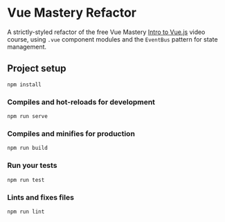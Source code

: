 # Vue Mastery Refactor
A strictly-styled refactor of the free Vue Mastery [Intro to Vue.js](https://www.vuemastery.com/courses/intro-to-vue-js/vue-instance/) video course, using `.vue` component modules and the `EventBus` pattern for state management.

## Project setup
```
npm install
```

### Compiles and hot-reloads for development
```
npm run serve
```

### Compiles and minifies for production
```
npm run build
```

### Run your tests
```
npm run test
```

### Lints and fixes files
```
npm run lint
```
